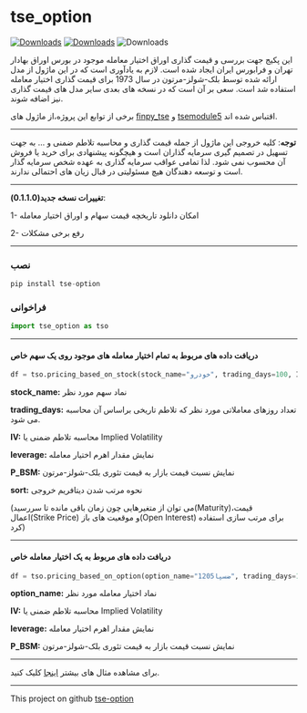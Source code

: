 # tse_option


[![Downloads](https://static.pepy.tech/personalized-badge/tse-option?period=total&units=international_system&left_color=grey&right_color=red&left_text=TotalDownloads)](https://pepy.tech/project/tse-option)
[![Downloads](https://static.pepy.tech/personalized-badge/tse-option?period=month&units=international_system&left_color=grey&right_color=orange&left_text=Downloads/month)](https://pepy.tech/project/tse-option)
![Downloads](https://img.shields.io/badge/version-0.1.1.0-brightgreen)


این پکیج جهت بررسی و قیمت گذاری اوراق اختیار معامله موجود در بورس اوراق بهادار تهران و فرابورس ایران ایجاد شده است. لازم به یادآوری است که در این ماژول از مدل ارائه شده توسط بلک-شولز-مرتون در سال 1973 برای قیمت گذاری اختیار معامله استفاده شد است. سعی بر آن است که در نسخه های بعدی سایر مدل های قیمت گذاری نیز اضافه شوند.

برخی از توابع این پروژه،از ماژول های [finpy_tse](https://github.com/ARahimiQuant/finpy-tse) و [tsemodule5](https://github.com/python4financeacademy/tsemodule5) اقتباس شده اند.

----------------------------------------------

**توجه**: کلیه خروجی این ماژول از جمله قیمت گذاری و محاسبه تلاطم ضمنی و ... به جهت تسهیل در تصمیم گیری سرمایه گذاران است و هیچگونه پیشنهادی برای خرید یا فروش آن محسوب نمی شود. لذا تمامی عواقب سرمایه گذاری به عهده شخص سرمایه گذار است و توسعه دهندگان هیچ مسئولیتی در قبال زیان های احتمالی ندارند.

----------------------------------------------


**تغییرات نسخه جدید(0.1.1.0)**: 


1- امکان دانلود تاریخچه قیمت سهام و اوراق اختیار معامله


2- رفع برخی مشکلات


----------------------------------------------




### نصب
```python
pip install tse-option
```

### فراخوانی
```python
import tse_option as tso
```

-----------------------------------------------------------------


#### دریافت داده های مربوط به تمام اختیار معامله های موجود روی یک سهم خاص
```python
df = tso.pricing_based_on_stock(stock_name="خودرو", trading_days=100, IV=False, leverage=True, P_BSM=False, sort="Maturity")
```

**stock_name:**  نماد سهم مورد نظر


**trading_days:**  تعداد روزهای معاملاتی مورد نظر که تلاطم تاریخی براساس آن محاسبه می شود.


**IV:**  محاسبه تلاطم ضمنی یا Implied Volatility


**leverage:** نمایش مقدار اهرم اختیار معامله


**P_BSM:** نمایش نسبت قیمت بازار به قیمت تئوری بلک-شولز-مرتون


**sort:** نحوه مرتب شدن دیتافریم خروجی

(می توان از متغیرهایی چون زمان باقی مانده تا سررسید(Maturity)،قیمت اعمال(Strike Price) و موقعیت های باز(Open Interest) برای مرتب سازی استفاده کرد)


-----------------------------------------------------------------

#### دریافت داده های مربوط به یک اختیار معامله خاص
```python
df = tso.pricing_based_on_option(option_name="ضسپا1205", trading_days=100, IV=False, leverage=True, P_BSM=False, sort="Maturity")
```
**option_name:** نماد اختیار معامله مورد نظر


**IV:**  محاسبه تلاطم ضمنی یا Implied Volatility


**leverage:** نمایش مقدار اهرم اختیار معامله


**P_BSM:** نمایش نسبت قیمت بازار به قیمت تئوری بلک-شولز-مرتون


-----------------------------------------------------------------


برای مشاهده مثال های بیشتر [اینجا](https://github.com/sm-sokout/tse-option/blob/master/Example/Example.ipynb) کلیک کنید.

-----------------------------------------------------------------



This project on github [tse-option](https://github.com/sm-sokout/tse-option)
